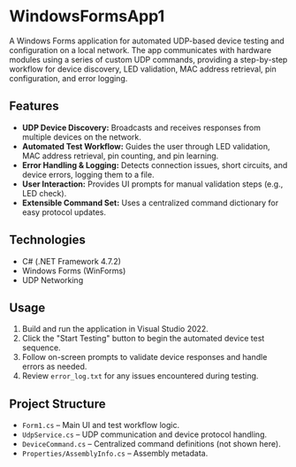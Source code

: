 # WindowsFormsApp1

A Windows Forms application for automated UDP-based device testing and configuration on a local network. The app communicates with hardware modules using a series of custom UDP commands, providing a step-by-step workflow for device discovery, LED validation, MAC address retrieval, pin configuration, and error logging.

## Features

- **UDP Device Discovery:** Broadcasts and receives responses from multiple devices on the network.
- **Automated Test Workflow:** Guides the user through LED validation, MAC address retrieval, pin counting, and pin learning.
- **Error Handling & Logging:** Detects connection issues, short circuits, and device errors, logging them to a file.
- **User Interaction:** Provides UI prompts for manual validation steps (e.g., LED check).
- **Extensible Command Set:** Uses a centralized command dictionary for easy protocol updates.

## Technologies

- C# (.NET Framework 4.7.2)
- Windows Forms (WinForms)
- UDP Networking

## Usage

1. Build and run the application in Visual Studio 2022.
2. Click the "Start Testing" button to begin the automated device test sequence.
3. Follow on-screen prompts to validate device responses and handle errors as needed.
4. Review `error_log.txt` for any issues encountered during testing.

## Project Structure

- `Form1.cs` – Main UI and test workflow logic.
- `UdpService.cs` – UDP communication and device protocol handling.
- `DeviceCommand.cs` – Centralized command definitions (not shown here).
- `Properties/AssemblyInfo.cs` – Assembly metadata.

